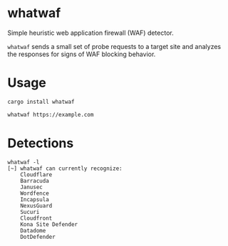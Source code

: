 # whatwaf

Simple heuristic web application firewall (WAF) detector.

`whatwaf` sends a small set of probe requests to a target site and analyzes the responses for signs of WAF blocking behavior. 

# Usage

```bash
cargo install whatwaf
```

```bash
whatwaf https://example.com
```

# Detections

```
whatwaf -l
[~] whatwaf can currently recognize:
    Cloudflare
    Barracuda
    Janusec
    Wordfence
    Incapsula
    NexusGuard
    Sucuri
    Cloudfront
    Kona Site Defender
    Datadome
    DotDefender
```